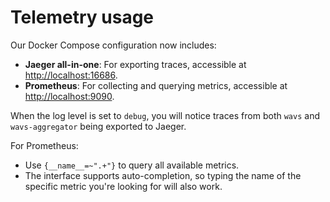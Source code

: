 # Telemetry usage

Our Docker Compose configuration now includes:
- **Jaeger all-in-one**: For exporting traces, accessible at [http://localhost:16686](http://localhost:16686).
- **Prometheus**: For collecting and querying metrics, accessible at [http://localhost:9090](http://localhost:9090).

When the log level is set to `debug`, you will notice traces from both `wavs` and `wavs-aggregator` being exported to Jaeger.

For Prometheus:
- Use `{__name__=~".+"}` to query all available metrics.
- The interface supports auto-completion, so typing the name of the specific metric you're looking for will also work.
